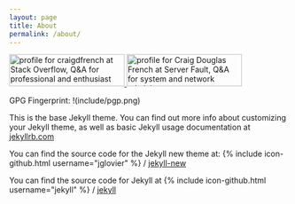 ```yaml
---
layout: page
title: About
permalink: /about/
---
```


<a href="http://stackoverflow.com/users/3803219/craigdfrench">
<img src="http://stackoverflow.com/users/flair/3803219.png" width="208" height="58" alt="profile for craigdfrench at Stack Overflow, Q&amp;A for professional and enthusiast programmers" title="profile for craigdfrench at Stack Overflow, Q&amp;A for professional and enthusiast programmers">
</a>  

<a href="http://serverfault.com/users/237560/craig-douglas-french">
<img src="http://serverfault.com/users/flair/237560.png" width="208" height="58" alt="profile for Craig Douglas French at Server Fault, Q&amp;A for system and network administrators" title="profile for Craig Douglas French at Server Fault, Q&amp;A for system and network administrators">
</a>  

GPG Fingerprint: !(include/pgp.png)

This is the base Jekyll theme. You can find out more info about customizing your Jekyll theme, as well as basic Jekyll usage documentation at [jekyllrb.com](http://jekyllrb.com/)

You can find the source code for the Jekyll new theme at:
{% include icon-github.html username="jglovier" %} /
[jekyll-new](https://github.com/jglovier/jekyll-new)

You can find the source code for Jekyll at
{% include icon-github.html username="jekyll" %} /
[jekyll](https://github.com/jekyll/jekyll)
